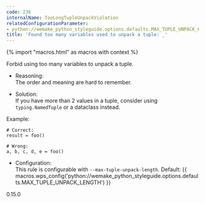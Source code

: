 ```yaml
---
code: 236
internalName: TooLongTupleUnpackViolation
relatedConfigurationParameter:
- python://wemake_python_styleguide.options.defaults.MAX_TUPLE_UNPACK_LENGTH
title: 'Found too many variables used to unpack a tuple: _'
---
```


{% import "macros.html" as macros with context %}

Forbid using too many variables to unpack a tuple.

  - Reasoning:  
    The order and meaning are hard to remember.

  - Solution:  
    If you have more than 2 values in a tuple, consider using
    `typing.NamedTuple` or a dataclass instead.

Example:

    # Correct:
    result = foo()
    
    # Wrong:
    a, b, c, d, e = foo()

  - Configuration:  
    This rule is configurable with `--max-tuple-unpack-length`. Default:
    {{ macros.wps_config('python://wemake_python_styleguide.options.defaults.MAX_TUPLE_UNPACK_LENGTH') }}

<div class="versionadded">

0.15.0

</div>